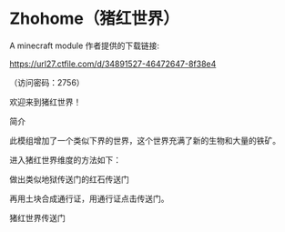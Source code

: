# Zhohome（猪红世界）
A minecraft module
作者提供的下载链接:

https://url27.ctfile.com/d/34891527-46472647-8f38e4

（访问密码：2756）

欢迎来到猪红世界！

简介

此模组增加了一个类似下界的世界，这个世界充满了新的生物和大量的铁矿。







进入猪红世界维度的方法如下：

做出类似地狱传送门的红石传送门

再用土块合成通行证，用通行证点击传送门。

猪红世界传送门
